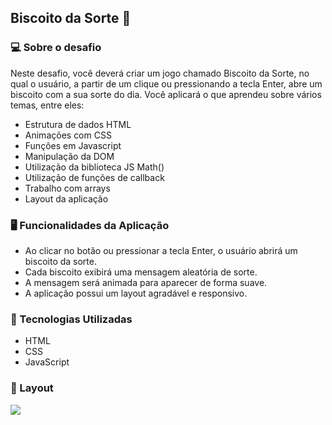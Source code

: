 ## Biscoito da Sorte 🥠

### 💻 Sobre o desafio
Neste desafio, você deverá criar um jogo chamado Biscoito da Sorte, no qual o usuário, a partir de um clique ou pressionando a tecla Enter, abre um biscoito com a sua sorte do dia. Você aplicará o que aprendeu sobre vários temas, entre eles:

- Estrutura de dados HTML
- Animações com CSS
- Funções em Javascript
- Manipulação da DOM
- Utilização da biblioteca JS Math()
- Utilização de funções de callback
- Trabalho com arrays
- Layout da aplicação

### 🖥️ Funcionalidades da Aplicação
- Ao clicar no botão ou pressionar a tecla Enter, o usuário abrirá um biscoito da sorte.
- Cada biscoito exibirá uma mensagem aleatória de sorte.
- A mensagem será animada para aparecer de forma suave.
- A aplicação possui um layout agradável e responsivo.

### 🚀 Tecnologias Utilizadas
- HTML
- CSS
- JavaScript

### 🎨 Layout
![](https://i.imgur.com/F0ZQ566.png)
